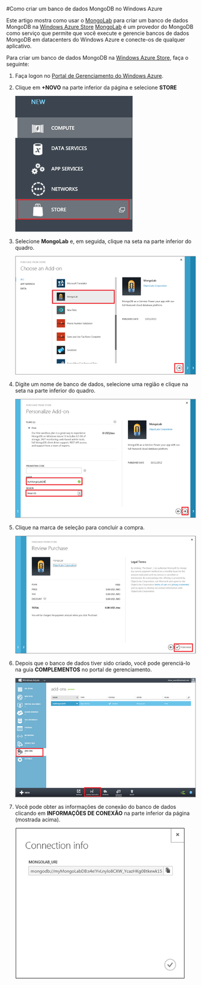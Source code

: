 #Como criar um banco de dados MongoDB no Windows Azure

Este artigo mostra como usar o [MongoLab] para criar um banco de dados MongoDB na [Windows Azure Store] [MongoLab] é um provedor do MongoDB como serviço que permite que você execute e gerencie bancos de dados MongoDB em datacenters do Windows Azure e conecte-os de qualquer aplicativo.  

Para criar um banco de dados MongoDB na [Windows Azure Store], faça o seguinte:

1. Faça logon no [Portal de Gerenciamento do Windows Azure][portal].
2. Clique em **+NOVO** na parte inferior da página e selecione **STORE**

	![Selecione o complemento na store](./media/create-mongolab-mongodb/select-store.png)

3. Selecione **MongoLab** e, em seguida, clique na seta na parte inferior do quadro.

	![Selecione MongoLab](./media/create-mongolab-mongodb/select-mongo-db.png)

4. Digite um nome de banco de dados, selecione uma região e clique na seta na parte inferior do quadro.

	![Compre o banco de dados MongoLab na store](./media/create-mongolab-mongodb/purchase-mongodb.png)

5. Clique na marca de seleção para concluir a compra.

	![Revise e conclua a compra](./media/create-mongolab-mongodb/complete-mongolab-purchase.png)

6. Depois que o banco de dados tiver sido criado, você pode gerenciá-lo na guia **COMPLEMENTOS** no portal de gerenciamento.

	![Gerencie o banco de dados MongoLab no portal do Windows Azure](./media/create-mongolab-mongodb/manage-mongolab-add-on.png)

7. Você pode obter as informações de conexão do banco de dados clicando em **INFORMAÇÕES DE CONEXÃO** na parte inferior da página (mostrada acima).

	![Informações de conexão do MongoLab](./media/create-mongolab-mongodb/mongolab-conn-info.png) 

[MongoLab]: https://mongolab.com/home
[waws]: /pt-br/manage/services/web-sites/
[Windows Azure Store]: /pt-br/store/overview/
[portal]: http://windows.azure.com/

